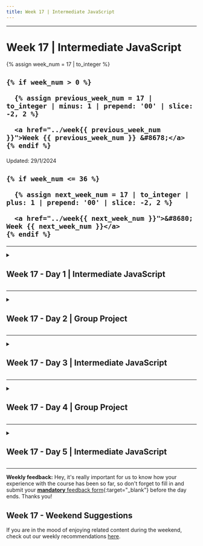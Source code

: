 ```yaml
---
title: Week 17 | Intermediate JavaScript
---
```


<hr class="mb-0">

<h1 id="{{ Week 17-Intermediate JavaScript | slugify }}">
  <span class="week-prefix">Week 17 |</span> Intermediate JavaScript
</h1>

<div class="week-controls">

  {% assign week_num = 17 | to_integer %}

  <h2 class="week-controls__previous_week">

    {% if week_num > 0 %}

      {% assign previous_week_num = 17 | to_integer | minus: 1 | prepend: '00' | slice: -2, 2 %}

      <a href="../week{{ previous_week_num }}">Week {{ previous_week_num }} &#8678;</a>
    {% endif %}

  </h2>

  <span>Updated: 29/1/2024</span>

  <h2 class="week-controls__next_week">

    {% if week_num <= 36 %}

      {% assign next_week_num = 17 | to_integer | plus: 1 | prepend: '00' | slice: -2, 2 %}

      <a href="../week{{ next_week_num }}">&#8680; Week {{ next_week_num }}</a>
    {% endif %}

  </h2>

</div>

---

<!-- Week 17 - Day 1 | Intermediate JavaScript -->
<details markdown="1">
  <summary>
    <h2>
      <span class="summary-day">Week 17 - Day 1</span> | Intermediate JavaScript</h2>
  </summary>

### Schedule

  - **Lecture: Intermediate JavaScript**
  - **Practice**
  - **Work on Project (Group/Personal)**

<!-- Study Plan -->

<!-- Summary -->

<!-- Exercises -->

<!-- Extra Resources -->

<!-- Sources and Attributions -->
  
</details>

<hr class="mt-1">

<!-- Week 17 - Day 2 | Group Project -->
<details markdown="1">
  <summary>
    <h2>
      <span class="summary-day">Week 17 - Day 2</span> | Group Project</h2>
  </summary>

### Schedule

  - **Work on Project (Group/Personal)**

<!-- Study Plan -->

<!-- Summary -->

<!-- Exercises -->

<!-- Extra Resources -->

<!-- Sources and Attributions -->
  
</details>

<hr class="mt-1">

<!-- Week 17 - Day 3 | Intermediate JavaScript -->
<details markdown="1">
  <summary>
    <h2>
      <span class="summary-day">Week 17 - Day 3</span> | Intermediate JavaScript</h2>
  </summary>

### Schedule

  - **Lecture: Intermediate JavaScript**
  - **Practice**
  - **Work on Project (Group/Personal)**

<!-- Study Plan -->

<!-- Summary -->

<!-- Exercises -->

<!-- Extra Resources -->

<!-- Sources and Attributions -->
  
</details>

<hr class="mt-1">

<!-- Week 17 - Day 4 | Group Project -->
<details markdown="1">
  <summary>
    <h2>
      <span class="summary-day">Week 17 - Day 4</span> | Group Project</h2>
  </summary>

### Schedule

  - **Work on Project (Group/Personal)**

<!-- Study Plan -->

<!-- Summary -->

<!-- Exercises -->

<!-- Extra Resources -->

<!-- Sources and Attributions -->
  
</details>

<hr class="mt-1">

<!-- Week 17 - Day 5 | Intermediate JavaScript -->
<details markdown="1">
  <summary>
    <h2>
      <span class="summary-day">Week 17 - Day 5</span> | Intermediate JavaScript</h2>
  </summary>

### Schedule

  - **Lecture: Intermediate JavaScript**
  - **Practice**
  - **Work on Project (Group/Personal)**

<!-- Study Plan -->

<!-- Summary -->

<!-- Exercises -->

<!-- Extra Resources -->

<!-- Sources and Attributions -->
  
</details>


<hr class="mt-1">

**Weekly feedback:** Hey, it's really important for us to know how your experience with the course has been so far, so don't forget to fill in and submit your [**mandatory** feedback form](https://forms.gle/S6Zg3bbS2uuwsSZF9){:target="_blank"} before the day ends. Thanks you!

## Week 17 - Weekend Suggestions

If you are in the mood of enjoying related content during the weekend, check out our weekly recommendations [here](WEEKEND.md).